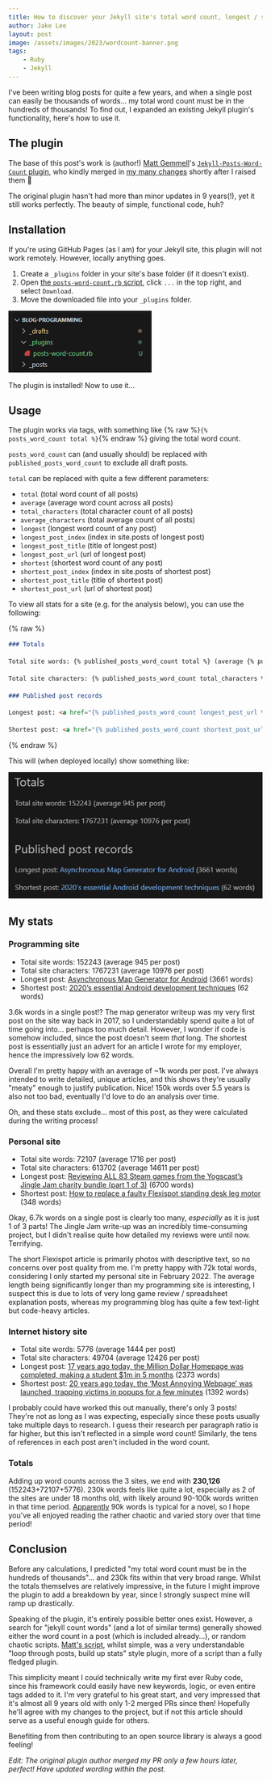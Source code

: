 ```yaml
---
title: How to discover your Jekyll site's total word count, longest / shortest post, and more 🔡
author: Jake Lee
layout: post
image: /assets/images/2023/wordcount-banner.png
tags:
    - Ruby
    - Jekyll
---
```


I've been writing blog posts for quite a few years, and when a single post can easily be thousands of words... my total word count must be in the hundreds of thousands! To find out, I expanded an existing Jekyll plugin's functionality, here's how to use it.

## The plugin

The base of this post's work is (author!) [Matt Gemmell](https://mattgemmell.com/)'s [`Jekyll-Posts-Word-Count` plugin](https://github.com/mattgemmell/Jekyll-Posts-Word-Count), who kindly merged in [my many changes](https://github.com/mattgemmell/Jekyll-Posts-Word-Count/pull/4) shortly after I raised them 🎉

The original plugin hasn't had more than minor updates in 9 years(!), yet it still works perfectly. The beauty of simple, functional code, huh? 

## Installation

If you're using GitHub Pages (as I am) for your Jekyll site, this plugin will not work remotely. However, locally anything goes.

1. Create a `_plugins` folder in your site's base folder (if it doesn't exist).
2. Open [the `posts-word-count.rb` script](https://github.com/JakeSteam/Jekyll-Posts-Word-Count/blob/master/posts-word-count.rb), click `...` in the top right, and select `Download`.
3. Move the downloaded file into your `_plugins` folder.

[![](/assets/images/2023/wordcount-installed.png)](/assets/images/2023/wordcount-installed.png)

The plugin is installed! Now to use it...

## Usage

The plugin works via tags, with something like {% raw %}`{% posts_word_count total %}`{% endraw %} giving the total word count.

`posts_word_count` can (and usually should) be replaced with `published_posts_word_count` to exclude all draft posts.

`total` can be replaced with quite a few different parameters:

* `total` (total word count of all posts)
* `average` (average word count across all posts)
* `total_characters` (total character count of all posts)
* `average_characters` (total average count of all posts)
* `longest` (longest word count of any post)
* `longest_post_index` (index in site.posts of longest post)
* `longest_post_title` (title of longest post)
* `longest_post_url` (url of longest post)
* `shortest` (shortest word count of any post)
* `shortest_post_index` (index in site.posts of shortest post)
* `shortest_post_title` (title of shortest post)
* `shortest_post_url` (url of shortest post)

To view all stats for a site (e.g. for the analysis below), you can use the following:

{% raw %}
```markdown
### Totals

Total site words: {% published_posts_word_count total %} (average {% published_posts_word_count average %} per post)

Total site characters: {% published_posts_word_count total_characters %} (average {% published_posts_word_count average_characters %} per post)

### Published post records 

Longest post: <a href="{% published_posts_word_count longest_post_url %}">{% published_posts_word_count longest_post_title %}</a> ({% published_posts_word_count longest %} words)

Shortest post: <a href="{% published_posts_word_count shortest_post_url %}">{% published_posts_word_count shortest_post_title %}</a> ({% published_posts_word_count shortest %} words)
```
{% endraw %}

This will (when deployed locally) show something like:

[![](/assets/images/2023/wordcount-deployed.png)](/assets/images/2023/wordcount-deployed.png)

## My stats

### Programming site

* Total site words: 152243 (average 945 per post)
* Total site characters: 1767231 (average 10976 per post)
* Longest post: [Asynchronous Map Generator for Android](https://blog.jakelee.co.uk/android-asynchronous-map-generator/) (3661 words)
* Shortest post: [2020’s essential Android development techniques](https://blog.jakelee.co.uk/2020s-essential-android-development-techniques/) (62 words)

3.6k words in a single post!? The map generator writeup was my very first post on the site way back in 2017, so I understandably spend quite a lot of time going into... perhaps too much detail. However, I wonder if code is somehow included, since the post doesn't seem *that* long. The shortest post is essentially just an advert for an article I wrote for my employer, hence the impressively low 62 words.

Overall I'm pretty happy with an average of ~1k words per post. I've always intended to write detailed, unique articles, and this shows they're usually "meaty" enough to justify publication. Nice! 150k words over 5.5 years is also not too bad, eventually I'd love to do an analysis over time.

Oh, and these stats exclude... most of this post, as they were calculated during the writing process!

### Personal site

* Total site words: 72107 (average 1716 per post)
* Total site characters: 613702 (average 14611 per post)
* Longest post: [Reviewing ALL 83 Steam games from the Yogscast’s Jingle Jam charity bundle (part 1 of 3)](https://jakelee.co.uk/reviewing-every-jingle-jam-steam-game/) (6700 words)
* Shortest post: [How to replace a faulty Flexispot standing desk leg motor](https://jakelee.co.uk/replacing-flexispot-e7-leg-motor/) (348 words)

Okay, 6.7k words on a single post is clearly too many, *especially* as it is just 1 of 3 parts! The Jingle Jam write-up was an incredibly time-consuming project, but I didn't realise quite how detailed my reviews were until now. Terrifying.

The short Flexispot article is primarily photos with descriptive text, so no concerns over post quality from me. I'm pretty happy with 72k total words, considering I only started my personal site in February 2022. The average length being significantly longer than my programming site is interesting, I suspect this is due to lots of very long game review / spreadsheet explanation posts, whereas my programming blog has quite a few text-light but code-heavy articles.

### Internet history site

* Total site words: 5776 (average 1444 per post)
* Total site characters: 49704 (average 12426 per post)
* Longest post: [17 years ago today, the Million Dollar Homepage was completed, making a student $1m in 5 months](https://history.jakelee.co.uk/million-dollar-homepage/) (2373 words)
* Shortest post: [20 years ago today, the ‘Most Annoying Webpage’ was launched, trapping victims in popups for a few minutes](https://history.jakelee.co.uk/most-annoying-webpage/) (1392 words)

I probably could have worked this out manually, there's only 3 posts! They're not as long as I was expecting, especially since these posts usually take multiple days to research. I guess their research per paragraph ratio is far higher, but this isn't reflected in a simple word count! Similarly, the tens of references in each post aren't included in the word count.

### Totals

Adding up word counts across the 3 sites, we end with **230,126** (152243+72107+5776). 230k words feels like quite a lot, especially as 2 of the sites are under 18 months old, with likely around 90-100k words written in that time period. [Apparently](https://prowritingaid.com/average-book-length#:~:text=What%20Is%20the%20Average%20Novel,shorter%20than%20novels%20for%20adults.) 90k words is typical for a novel, so I hope you've all enjoyed reading the rather chaotic and varied story over that time period!

## Conclusion

Before any calculations, I predicted "my total word count must be in the hundreds of thousands"... and 230k fits within that very broad range. Whilst the totals themselves are relatively impressive, in the future I might improve the plugin to add a breakdown by year, since I strongly suspect mine will ramp up drastically. 

Speaking of the plugin, it's entirely possible better ones exist. However, a search for "jekyll count words" (and a lot of similar terms) generally showed either the word count in a post (which is included already...), or random chaotic scripts. [Matt's script](https://github.com/mattgemmell/Jekyll-Posts-Word-Count/blob/master/posts-word-count.rb), whilst simple, was a very understandable "loop through posts, build up stats" style plugin, more of a script than a fully fledged plugin.

This simplicity meant I could technically write my first ever Ruby code, since his framework could easily have new keywords, logic, or even entire tags added to it. I'm very grateful to his great start, and very impressed that it's almost all 9 years old with only 1-2 merged PRs since then! Hopefully he'll agree with my changes to the project, but if not this article should serve as a useful enough guide for others.

Benefiting from then contributing to an open source library is always a good feeling!

*Edit: The original plugin author merged my PR only a few hours later, perfect! Have updated wording within the post.*